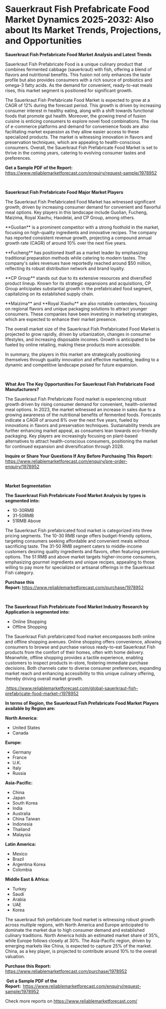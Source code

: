 <p><h1>Sauerkraut Fish Prefabricate Food Market Dynamics 2025-2032: Also about Its Market Trends, Projections, and Opportunities</h1></p><p><strong>Sauerkraut Fish Prefabricate Food Market Analysis and Latest Trends</strong></p>
<p><p>Sauerkraut Fish Prefabricate Food is a unique culinary product that combines fermented cabbage (sauerkraut) with fish, offering a blend of flavors and nutritional benefits. This fusion not only enhances the taste profile but also provides consumers with a rich source of probiotics and omega-3 fatty acids. As the demand for convenient, ready-to-eat meals rises, this market segment is positioned for significant growth.</p><p>The Sauerkraut Fish Prefabricate Food Market is expected to grow at a CAGR of 12% during the forecast period. This growth is driven by increasing consumer interest in healthy eating, along with a shift towards functional foods that promote gut health. Moreover, the growing trend of fusion cuisine is enticing consumers to explore novel food combinations. The rise of e-commerce platforms and demand for convenience foods are also facilitating market expansion as they allow easier access to these specialized products. The market is witnessing innovation in flavors and preservation techniques, which are appealing to health-conscious consumers. Overall, the Sauerkraut Fish Prefabricate Food Market is set to thrive in the coming years, catering to evolving consumer tastes and preferences.</p></p>
<p><strong>Get a Sample PDF of the Report:&nbsp;</strong> <a href="https://www.reliablemarketforecast.com/enquiry/request-sample/1978952?utm_campaign=3321&utm_medium=2&utm_source=Github&utm_content=ia&utm_term=28032025&utm_id=sauerkraut-fish-prefabricate-food">https://www.reliablemarketforecast.com/enquiry/request-sample/1978952</a></p>
<p>&nbsp;</p>
<p><strong>Sauerkraut Fish Prefabricate Food Major Market Players</strong></p>
<p><p>The Sauerkraut Fish Prefabricated Food Market has witnessed significant growth, driven by increasing consumer demand for convenient and flavorful meal options. Key players in this landscape include Guolian, Fucheng, Maizima, Royal Xiaohu, Haodelai, and CP Group, among others.</p><p>**Guolian** is a prominent competitor with a strong foothold in the market, focusing on high-quality ingredients and innovative recipes. The company has reported consistent revenue growth, projecting a compound annual growth rate (CAGR) of around 10% over the next five years.</p><p>**Fucheng** has positioned itself as a market leader by emphasizing traditional preparation methods while catering to modern tastes. The company's sales revenues have reportedly reached around $50 million, reflecting its robust distribution network and brand loyalty.</p><p>**CP Group** stands out due to its extensive resources and diversified product lineup. Known for its strategic expansions and acquisitions, CP Group anticipates substantial growth in the prefabricated food segment, capitalizing on its established supply chain. </p><p>**Maizima** and **Royal Xiaohu** are also notable contenders, focusing on regional flavors and unique packaging solutions to attract younger consumers. These companies have been investing in marketing strategies, which are expected to enhance their market presence.</p><p>The overall market size of the Sauerkraut Fish Prefabricated Food Market is projected to grow rapidly, driven by urbanization, changes in consumer lifestyles, and increasing disposable incomes. Growth is anticipated to be fueled by online retailing, making these products more accessible. </p><p>In summary, the players in this market are strategically positioning themselves through quality innovation and effective marketing, leading to a dynamic and competitive landscape poised for future expansion.</p></p>
<p>&nbsp;</p>
<p><strong>What Are The Key Opportunities For Sauerkraut Fish Prefabricate Food Manufacturers?</strong></p>
<p><p>The Sauerkraut Fish Prefabricate Food market is experiencing robust growth driven by rising consumer demand for convenient, health-oriented meal options. In 2023, the market witnessed an increase in sales due to a growing awareness of the nutritional benefits of fermented foods. Forecasts indicate a CAGR of around 8% over the next five years, fueled by innovations in flavors and preservation techniques. Sustainability trends are further enhancing market appeal, as consumers lean towards eco-friendly packaging. Key players are increasingly focusing on plant-based alternatives to attract health-conscious consumers, positioning the market for continued expansion and diversification through 2028.</p></p>
<p><strong>Inquire or Share Your Questions If Any Before Purchasing This Report:</strong> <a href="https://www.reliablemarketforecast.com/enquiry/pre-order-enquiry/1978952?utm_campaign=3321&utm_medium=2&utm_source=Github&utm_content=ia&utm_term=28032025&utm_id=sauerkraut-fish-prefabricate-food">https://www.reliablemarketforecast.com/enquiry/pre-order-enquiry/1978952</a></p>
<p>&nbsp;</p>
<p><strong>Market Segmentation</strong></p>
<p><strong>The Sauerkraut Fish Prefabricate Food Market Analysis by types is segmented into:</strong></p>
<p><ul><li>10-30RMB</li><li>31-50RMB</li><li>51RMB Above</li></ul></p>
<p><p>The Sauerkraut Fish prefabricated food market is categorized into three pricing segments. The 10-30 RMB range offers budget-friendly options, targeting consumers seeking affordable and convenient meals without sacrificing taste. The 31-50 RMB segment caters to middle-income customers desiring quality ingredients and flavors, often featuring premium options. The 51 RMB and above market targets higher-income consumers, emphasizing gourmet ingredients and unique recipes, appealing to those willing to pay more for specialized or artisanal offerings in the Sauerkraut Fish category.</p></p>
<p><strong>Purchase this Report:&nbsp;</strong><a href="https://www.reliablemarketforecast.com/purchase/1978952?utm_campaign=3321&utm_medium=2&utm_source=Github&utm_content=ia&utm_term=28032025&utm_id=sauerkraut-fish-prefabricate-food">https://www.reliablemarketforecast.com/purchase/1978952</a></p>
<p>&nbsp;</p>
<p><strong>The Sauerkraut Fish Prefabricate Food Market Industry Research by Application is segmented into:</strong></p>
<p><ul><li>Online Shopping</li><li>Offline Shopping</li></ul></p>
<p><p>The Sauerkraut Fish prefabricated food market encompasses both online and offline shopping avenues. Online shopping offers convenience, allowing consumers to browse and purchase various ready-to-eat Sauerkraut Fish products from the comfort of their homes, often with home delivery. Meanwhile, offline shopping provides a tactile experience, enabling customers to inspect products in-store, fostering immediate purchase decisions. Both channels cater to diverse consumer preferences, expanding market reach and enhancing accessibility to this unique culinary offering, thereby driving overall market growth.</p></p>
<p><a href="https://www.reliablemarketforecast.com/global-sauerkraut-fish-prefabricate-food-market-r1978952?utm_campaign=3321&utm_medium=2&utm_source=Github&utm_content=ia&utm_term=28032025&utm_id=sauerkraut-fish-prefabricate-food">&nbsp;https://www.reliablemarketforecast.com/global-sauerkraut-fish-prefabricate-food-market-r1978952</a></p>
<p><strong>In terms of Region, the Sauerkraut Fish Prefabricate Food Market Players available by Region are:</strong></p>
<p>
    <p> <strong> North America: </strong>
        <ul>
            <li>United States</li>
            <li>Canada</li>
        </ul>
        </p> 
    <p> <strong> Europe: </strong>
        <ul>
            <li>Germany</li>
            <li>France</li>
            <li>U.K.</li>
            <li>Italy</li>
            <li>Russia</li>
        </ul>
        </p> 
    <p> <strong> Asia-Pacific: </strong>
        <ul>
            <li>China</li>
            <li>Japan</li>
            <li>South Korea</li>
            <li>India</li>
            <li>Australia</li>
            <li>China Taiwan</li>
            <li>Indonesia</li>
            <li>Thailand</li>
            <li>Malaysia</li>
        </ul>
        </p> 
    <p> <strong> Latin America: </strong>
        <ul>
            <li>Mexico</li>
            <li>Brazil</li>
            <li>Argentina Korea</li>
            <li>Colombia</li>
        </ul>
        </p> 
    <p> <strong> Middle East & Africa: </strong>
        <ul>
            <li>Turkey</li>
            <li>Saudi</li>
            <li>Arabia</li>
            <li>UAE</li>
            <li>Korea</li>
        </ul>
    </p>
    </p>
<p><p>The sauerkraut fish prefabricate food market is witnessing robust growth across multiple regions, with North America and Europe anticipated to dominate the market due to high consumer demand and established culinary traditions. North America holds an estimated market share of 35%, while Europe follows closely at 30%. The Asia-Pacific region, driven by emerging markets like China, is expected to capture 25% of the market. China, as a key player, is projected to contribute around 10% to the overall valuation.</p></p>
<p><strong>Purchase this Report: </strong><a href="https://www.reliablemarketforecast.com/purchase/1978952?utm_campaign=3321&utm_medium=2&utm_source=Github&utm_content=ia&utm_term=28032025&utm_id=sauerkraut-fish-prefabricate-food">https://www.reliablemarketforecast.com/purchase/1978952</a></p>
<p>&nbsp;<strong>Get a Sample PDF of the Report:&nbsp;&nbsp;</strong><a href="https://www.reliablemarketforecast.com/enquiry/request-sample/1978952?utm_campaign=3321&utm_medium=2&utm_source=Github&utm_content=ia&utm_term=28032025&utm_id=sauerkraut-fish-prefabricate-food">https://www.reliablemarketforecast.com/enquiry/request-sample/1978952</a></p>
<p><strong></strong></p>
<p>Check more reports on <a href="https://www.reliablemarketforecast.com/?utm_campaign=3321&utm_medium=2&utm_source=Github&utm_content=ia&utm_term=28032025&utm_id=sauerkraut-fish-prefabricate-food">https://www.reliablemarketforecast.com/</a></p>